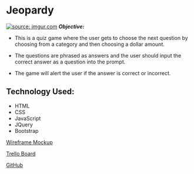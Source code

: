 # **Jeopardy**
<a href="http://imgur.com/SSKKire"><img src="http://i.imgur.com/SSKKire.png" title="source: imgur.com" /></a>
***Objective:*** 


* This is a quiz game where the user gets to choose the next question by choosing from a category and then choosing a dollar amount.


* The questions are phrased as answers and the user should input the correct answer as a question into the prompt. 

* The game will alert the user if the answer is correct or incorrect.

## Technology Used:
* HTML
* CSS
* JavaScript
* JQuery
* Bootstrap








[Wireframe Mockup](http://i.imgur.com/B3hEsAs.png)



[Trello Board](https://trello.com/b/nA1WYiZm/wdi-project-1)

[GitHub]()

